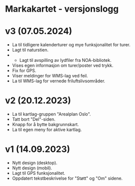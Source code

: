 
# Markakartet - versjonslogg

# v3 (07.05.2024)

- La til tidligere kalenderturer og mye funksjonalitet for turer.
- Lagt til naturstien.
- - Lagt til avspilling av lydfiler fra NOA-bibliotek.
- Vises egen informasjon om turer/poster ved trykk.
- Fix for GPS.
- Viser meldinger for WMS-lag ved feil.
- La til WMS-lag for vernede friluftslivsområder.

# v2 (20.12.2023)

- La til kartlag-gruppen "Arealplan Oslo".
- Tatt bort "Del"-siden.
- Knapp for å bytte bakgrunnskart.
- La til egen meny for aktive kartlag.

# v1 (14.09.2023)

- Nytt design (desktop).
- Nytt design (mobil).
- Lagt til GPS funksjonalitet.
- Oppdatert tekstbeskrivelse for "Støtt" og "Om" sidene.
